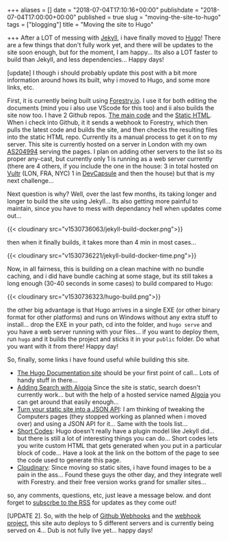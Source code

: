 +++
aliases = []
date = "2018-07-04T17:10:16+00:00"
publishdate = "2018-07-04T17:00:00+00:00"
published = true
slug = "moving-the-site-to-hugo"
tags = ["blogging"]
title = "Moving the site to Hugo"

+++
After a LOT of messing with [Jekyll](https://jekyllrb.com/), i have finally moved to [Hugo](https://gohugo.io/)! There are a few things that don't fully work yet, and there will be updates to the site soon enough, but for the moment, I am happy... Its also a LOT faster to build than Jekyll, and less dependencies... Happy days!

[update] I though i should probably update this post with a bit more information around hows its built, why i moved to Hugo, and some more links, etc. 

First, it is currently being built using [Forestry.io](http://www.forestry.io). I use it for both editing the documents (mind you i also use VScode for this too) and ii also builds the site now too. I have 2 Github repos. [The main code](https://github.com/tiernano/www.tiernanotoole.ie_hugo) and the [Static HTML](https://github.com/tiernano/www.tiernanotoole.ie_hugo_static). When i check into Github, it it sends a webhook to Forestry, which then pulls the latest code and builds the site, and then checks the resulting files into the static HTML repo. Currently its a manual process to get it on to my server. This site is currently hosted on a server in London with my own [AS204994](https://www.tiernanotoole.ie/2018/04/01/as204994-own-ip-space-and-anycast.html) serving the pages. I plan on adding other servers to the list so its proper any-cast, but currently only 1 is running as a web server currently (there are 4 others, if you include the one in the house: 3 in total hosted on [Vultr](https://www.vultr.com/?ref=6925432) (LON, FRA, NYC) 1 in [DevCapsule](http://www.devcapsule.com) and then the house) but that is my next challenge...

Next question is why? Well, over the last few months, its taking longer and longer to build the site using Jekyll... Its also getting more painful to maintain, since you have to mess with dependancy hell when updates come out... 

{{< cloudinary src="v1530736063/jekyll-build-docker.png">}}

then when it finally builds, it takes more than 4 min in most cases...

{{< cloudinary src="v1530736221/jekyll-build-docker-time.png">}}

Now, in all fairness, this is building on a clean machine with no bundle caching, and i did have bundle caching at some stage, but its still takes a long enough (30-40 seconds in some cases) to build compared to Hugo:

{{< cloudinary src="v1530736323/hugo-build.png">}}

the other big advantage is that Hugo arrives in a single EXE (or other binary format for other platforms) and runs on Windows without any extra stuff to install... drop the EXE in your path, cd into the folder, and `hugo serve` and you have a web server running with your files... if you want to deploy them, run `hugo` and it builds the project and sticks it in your `public` folder. Do what you want with it from there! Happy day! 

So, finally, some links i have found useful while building this site. 

* [The Hugo Documentation site](https://gohugo.io/documentation/) should be your first point of call... Lots of handy stuff in there...
* [Adding Search with Algoia](https://forestry.io/blog/search-with-algolia-in-hugo/) Since the site is static, search doesn't currently work... but with the help of a hosted service named [Algoia](https://algolia.com/) you can get around that easily enough...
* [Turn your static site into a JSON API](https://forestry.io/blog/build-a-json-api-with-hugo/): I am thinking of tweaking the Computers pages (they stopped working as planned when i moved over) and using a JSON API for it... Same with the tools list... 
* [Short Codes](https://gohugo.io/content-management/shortcodes/): Hugo doesn't really have a plugin model like Jekyll did... but there is still a lot of interesting things you can do... Short codes lets you write custom HTML that gets generated when you put in a particular block of code... Have a look at the link on the bottom of the page to see the code used to generate this page. 
* [Cloudinary](https://cloudinary.com/invites/lpov9zyyucivvxsnalc5/odc5hvptjxifri3jusn9): Since moving so static sites, i have found images to be a pain in the ass... Found these guys the other day, and they integrate well with Forestry. and their free version works grand for smaller sites... 

so, any comments, questions, etc, just leave a message below. and dont forget to [subscrbe to the RSS](http://feeds.feedburner.com/tiernanotoole) for updates as they come out! 

[UPDATE 2]. So, with the help of [Github Webhooks](https://developer.github.com/webhooks/) and the [webhook project](https://github.com/adnanh/webhook), this site auto deploys to 5 different servers and is currently being served on 4... Dub is not fully live yet... happy days!